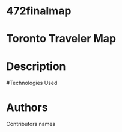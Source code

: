 # 472finalmap
# Toronto Traveler Map
 
# Description
#Technologies Used



# Authors
Contributors names
